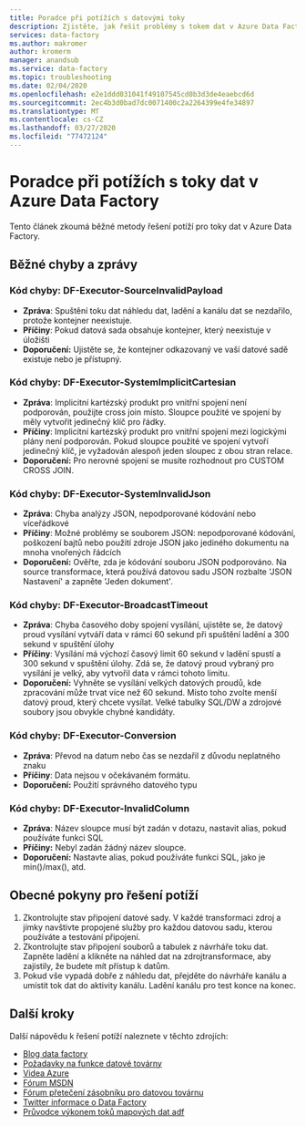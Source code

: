```yaml
---
title: Poradce při potížích s datovými toky
description: Zjistěte, jak řešit problémy s tokem dat v Azure Data Factory.
services: data-factory
ms.author: makromer
author: kromerm
manager: anandsub
ms.service: data-factory
ms.topic: troubleshooting
ms.date: 02/04/2020
ms.openlocfilehash: e2e1ddd031041f49107545cd0b3d3de4eaebcd6d
ms.sourcegitcommit: 2ec4b3d0bad7dc0071400c2a2264399e4fe34897
ms.translationtype: MT
ms.contentlocale: cs-CZ
ms.lasthandoff: 03/27/2020
ms.locfileid: "77472124"
---
```

# <a name="troubleshoot-data-flows-in-azure-data-factory"></a>Poradce při potížích s toky dat v Azure Data Factory

Tento článek zkoumá běžné metody řešení potíží pro toky dat v Azure Data Factory.

## <a name="common-errors-and-messages"></a>Běžné chyby a zprávy

### <a name="error-code-df-executor-sourceinvalidpayload"></a>Kód chyby: DF-Executor-SourceInvalidPayload
- **Zpráva**: Spuštění toku dat náhledu dat, ladění a kanálu dat se nezdařilo, protože kontejner neexistuje.
- **Příčiny**: Pokud datová sada obsahuje kontejner, který neexistuje v úložišti
- **Doporučení:** Ujistěte se, že kontejner odkazovaný ve vaší datové sadě existuje nebo je přístupný.

### <a name="error-code-df-executor-systemimplicitcartesian"></a>Kód chyby: DF-Executor-SystemImplicitCartesian

- **Zpráva**: Implicitní kartézský produkt pro vnitřní spojení není podporován, použijte cross join místo. Sloupce použité ve spojení by měly vytvořit jedinečný klíč pro řádky.
- **Příčiny**: Implicitní kartézský produkt pro vnitřní spojení mezi logickými plány není podporován. Pokud sloupce použité ve spojení vytvoří jedinečný klíč, je vyžadován alespoň jeden sloupec z obou stran relace.
- **Doporučení:** Pro nerovné spojení se musíte rozhodnout pro CUSTOM CROSS JOIN.

### <a name="error-code-df-executor-systeminvalidjson"></a>Kód chyby: DF-Executor-SystemInvalidJson

- **Zpráva**: Chyba analýzy JSON, nepodporované kódování nebo víceřádkové
- **Příčiny**: Možné problémy se souborem JSON: nepodporované kódování, poškození bajtů nebo použití zdroje JSON jako jediného dokumentu na mnoha vnořených řádcích
- **Doporučení:** Ověřte, zda je kódování souboru JSON podporováno. Na source transformace, která používá datovou sadu JSON rozbalte 'JSON Nastavení' a zapněte 'Jeden dokument'.
 
### <a name="error-code-df-executor-broadcasttimeout"></a>Kód chyby: DF-Executor-BroadcastTimeout

- **Zpráva**: Chyba časového doby spojení vysílání, ujistěte se, že datový proud vysílání vytváří data v rámci 60 sekund při spuštění ladění a 300 sekund v spuštění úlohy
- **Příčiny**: Vysílání má výchozí časový limit 60 sekund v ladění spustí a 300 sekund v spuštění úlohy. Zdá se, že datový proud vybraný pro vysílání je velký, aby vytvořil data v rámci tohoto limitu.
- **Doporučení:** Vyhněte se vysílání velkých datových proudů, kde zpracování může trvat více než 60 sekund. Místo toho zvolte menší datový proud, který chcete vysílat. Velké tabulky SQL/DW a zdrojové soubory jsou obvykle chybné kandidáty.

### <a name="error-code-df-executor-conversion"></a>Kód chyby: DF-Executor-Conversion

- **Zpráva**: Převod na datum nebo čas se nezdařil z důvodu neplatného znaku
- **Příčiny**: Data nejsou v očekávaném formátu.
- **Doporučení:** Použití správného datového typu

### <a name="error-code-df-executor-invalidcolumn"></a>Kód chyby: DF-Executor-InvalidColumn

- **Zpráva**: Název sloupce musí být zadán v dotazu, nastavit alias, pokud používáte funkci SQL
- **Příčiny:** Nebyl zadán žádný název sloupce.
- **Doporučení:** Nastavte alias, pokud používáte funkci SQL, jako je min()/max(), atd.

## <a name="general-troubleshooting-guidance"></a>Obecné pokyny pro řešení potíží

1. Zkontrolujte stav připojení datové sady. V každé transformaci zdroj a jímky navštivte propojené služby pro každou datovou sadu, kterou používáte a testování připojení.
1. Zkontrolujte stav připojení souborů a tabulek z návrháře toku dat. Zapněte ladění a klikněte na náhled dat na zdrojtransformace, aby zajistily, že budete mít přístup k datům.
1. Pokud vše vypadá dobře z náhledu dat, přejděte do návrháře kanálu a umístit tok dat do aktivity kanálu. Ladění kanálu pro test konce na konec.

## <a name="next-steps"></a>Další kroky

Další nápovědu k řešení potíží naleznete v těchto zdrojích:
*  [Blog data factory](https://azure.microsoft.com/blog/tag/azure-data-factory/)
*  [Požadavky na funkce datové továrny](https://feedback.azure.com/forums/270578-data-factory)
*  [Videa Azure](https://azure.microsoft.com/resources/videos/index/?sort=newest&services=data-factory)
*  [Fórum MSDN](https://social.msdn.microsoft.com/Forums/home?sort=relevancedesc&brandIgnore=True&searchTerm=data+factory)
*  [Fórum přetečení zásobníku pro datovou továrnu](https://stackoverflow.com/questions/tagged/azure-data-factory)
*  [Twitter informace o Data Factory](https://twitter.com/hashtag/DataFactory)
*  [Průvodce výkonem toků mapových dat adf](concepts-data-flow-performance.md)
